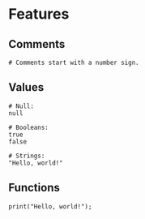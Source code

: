 Features
========

Comments
------

```
# Comments start with a number sign.
```

Values
------

```
# Null:
null

# Booleans:
true
false

# Strings:
"Hello, world!"
```

Functions
---------

```
print("Hello, world!");
```
